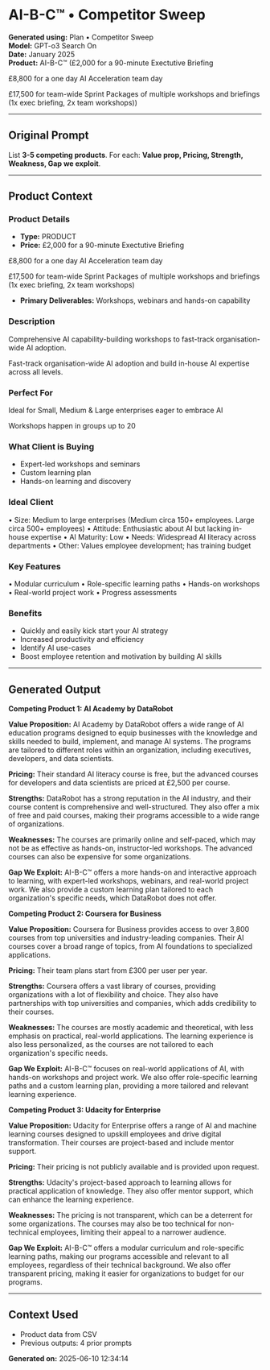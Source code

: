 # AI-B-C™ • Competitor Sweep

**Generated using:** Plan • Competitor Sweep  
**Model:** GPT-o3 Search On  
**Date:** January 2025  
**Product:** AI-B-C™ (£2,000 for a 90-minute Exectutive Briefing

£8,800 for a one day AI Acceleration team day

£17,500 for team-wide Sprint Packages of multiple workshops and briefings  (1x exec briefing, 2x team workshops))

---

## Original Prompt
List **3-5 competing products**. For each: **Value prop, Pricing, Strength, Weakness, Gap we exploit**.

---

## Product Context

### **Product Details**
- **Type:** PRODUCT
- **Price:** £2,000 for a 90-minute Exectutive Briefing

£8,800 for a one day AI Acceleration team day

£17,500 for team-wide Sprint Packages of multiple workshops and briefings  (1x exec briefing, 2x team workshops)
- **Primary Deliverables:** Workshops, webinars and hands-on capability

### **Description**
Comprehensive AI capability-building workshops to fast-track organisation-wide AI adoption.

Fast-track organisation-wide AI adoption and build in-house AI expertise across all levels.

### **Perfect For**
Ideal for Small, Medium & Large enterprises eager to embrace AI

Workshops happen in groups up to 20

### **What Client is Buying**
- Expert-led workshops and seminars  
- Custom learning plan
- Hands-on learning and discovery

### **Ideal Client**
• Size: Medium to large enterprises (Medium circa 150+ employees. Large circa 500+ employees) 
• Attitude: Enthusiastic about AI but lacking in-house expertise 
• AI Maturity: Low 
• Needs: Widespread AI literacy across departments 
• Other: Values employee development; has training budget

### **Key Features**
• Modular curriculum 
• Role-specific learning paths 
• Hands-on workshops 
• Real-world project work 
• Progress assessments

### **Benefits**
- Quickly and easily kick start your AI strategy
- Increased productivity and efficiency
- Identify AI use-cases
- Boost employee retention and motivation by building AI skills

---

## Generated Output

**Competing Product 1: AI Academy by DataRobot**

**Value Proposition:** AI Academy by DataRobot offers a wide range of AI education programs designed to equip businesses with the knowledge and skills needed to build, implement, and manage AI systems. The programs are tailored to different roles within an organization, including executives, developers, and data scientists.

**Pricing:** Their standard AI literacy course is free, but the advanced courses for developers and data scientists are priced at £2,500 per course.

**Strengths:** DataRobot has a strong reputation in the AI industry, and their course content is comprehensive and well-structured. They also offer a mix of free and paid courses, making their programs accessible to a wide range of organizations.

**Weaknesses:** The courses are primarily online and self-paced, which may not be as effective as hands-on, instructor-led workshops. The advanced courses can also be expensive for some organizations.

**Gap We Exploit:** AI-B-C™ offers a more hands-on and interactive approach to learning, with expert-led workshops, webinars, and real-world project work. We also provide a custom learning plan tailored to each organization's specific needs, which DataRobot does not offer.

**Competing Product 2: Coursera for Business**

**Value Proposition:** Coursera for Business provides access to over 3,800 courses from top universities and industry-leading companies. Their AI courses cover a broad range of topics, from AI foundations to specialized applications.

**Pricing:** Their team plans start from £300 per user per year.

**Strengths:** Coursera offers a vast library of courses, providing organizations with a lot of flexibility and choice. They also have partnerships with top universities and companies, which adds credibility to their courses.

**Weaknesses:** The courses are mostly academic and theoretical, with less emphasis on practical, real-world applications. The learning experience is also less personalized, as the courses are not tailored to each organization's specific needs.

**Gap We Exploit:** AI-B-C™ focuses on real-world applications of AI, with hands-on workshops and project work. We also offer role-specific learning paths and a custom learning plan, providing a more tailored and relevant learning experience.

**Competing Product 3: Udacity for Enterprise**

**Value Proposition:** Udacity for Enterprise offers a range of AI and machine learning courses designed to upskill employees and drive digital transformation. Their courses are project-based and include mentor support.

**Pricing:** Their pricing is not publicly available and is provided upon request.

**Strengths:** Udacity's project-based approach to learning allows for practical application of knowledge. They also offer mentor support, which can enhance the learning experience.

**Weaknesses:** The pricing is not transparent, which can be a deterrent for some organizations. The courses may also be too technical for non-technical employees, limiting their appeal to a narrower audience.

**Gap We Exploit:** AI-B-C™ offers a modular curriculum and role-specific learning paths, making our programs accessible and relevant to all employees, regardless of their technical background. We also offer transparent pricing, making it easier for organizations to budget for our programs.

---

## Context Used
- Product data from CSV
- Previous outputs: 4 prior prompts

**Generated on:** 2025-06-10 12:34:14
